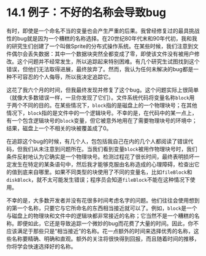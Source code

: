 # 14.1 例子：不好的名称会导致bug

有时，即使是一个命名不当的变量也会产生严重的后果。我曾经修复过的最具挑战性的bug就是因为一个糟糕的名称选择。在20世纪80年代末和90年代初，我和我的研究生们创建了一个叫做Sprite的分布式操作系统。在某些时候，我们注意到文件偶尔会丢失数据：其中一个数据块突然全都变成了零，即使该文件没有被用户修改。这个问题并不经常发生，所以追踪起来特别困难。有几个研究生试图找到这个错误，但他们无法取得进展，最终放弃了。然而，我认为任何未解决的bug都是一种不可容忍的个人侮辱，所以我决定追踪它。

这花了我六个月的时间，但我最终发现并修复了这个bug。这个问题实际上很简单（就像大多数错误一样，一旦你发现了它们）。文件系统代码将变量名称`block`用于两个不同的目的。在某些情况下，`block`指的是磁盘上的一个物理块号；在其他情况下，`block`指的是文件中的一个逻辑块号。不幸的是，在代码中的某一点上，有一个包含逻辑块号的`block`变量，但它被意外地用在了需要物理块号的环境中；结果，磁盘上一个不相关的块被覆盖成了0。

在追踪这个bug的时候，有几个人，包包括我自己在内的几个人都阅读了错误代码，但我们从未注意到问题所在。当我们看到变量`block`被用作物理块号时，我们条件反射地认为它确实是一个物理块号。检测过程花了很长时间，最终表明损坏一定发生在特定的某条语句中，然后我才能够克服由名称造成的心理障碍，检查出它的值到底来自哪里。如果不同类型的块使用了不同的变量名，比如`fileBlock`和`diskBlock`，就不太可能发生错误；程序员会知道`fileBlock`不能在这种情况下使用。

不幸的是，大多数开发者并没有花很多时间考虑名字的问题。他们往往会使用想到的第一个名称，只要它与它所命名的东西相当接近就可以了。例如，`block`是一个与磁盘上的物理块和文件中的逻辑块都非常接近的名称；它当然不是一个糟糕的名称。即便如此，它还是导致追踪一个微妙的bug而花费了大量的时间。因此，你不应该满足于那些只是“相当接近”的名称。花一点额外的时间来选择优秀的名称，这些名称要精确、明确和直观。额外的关注将很快得到回报，而且随着时间的推移，你将学会快速选择好的名称。
